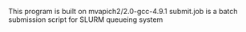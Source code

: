 This program is built on mvapich2/2.0-gcc-4.9.1
submit.job is a batch submission script for SLURM queueing system

